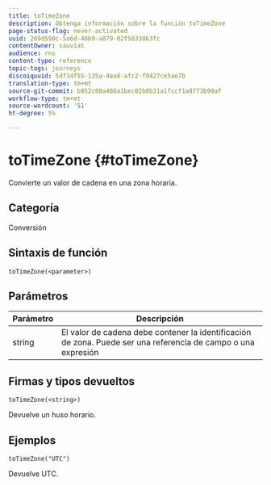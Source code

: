 ```yaml
---
title: toTimeZone
description: Obtenga información sobre la función toTimeZone
page-status-flag: never-activated
uuid: 269d590c-5a6d-40b9-a879-02f5033863fc
contentOwner: sauviat
audience: rns
content-type: reference
topic-tags: journeys
discoiquuid: 5df34f55-135a-4ea8-afc2-f9427ce5ae7b
translation-type: tm+mt
source-git-commit: b852c08a488a1bec02b8b31a1fccf1a8773b99af
workflow-type: tm+mt
source-wordcount: '51'
ht-degree: 5%

---
```



# toTimeZone {#toTimeZone}

Convierte un valor de cadena en una zona horaria.

## Categoría

Conversión

## Sintaxis de función

`toTimeZone(<parameter>)`

## Parámetros

| Parámetro | Descripción |
|--- |--- |
| string | El valor de cadena debe contener la identificación de zona. Puede ser una referencia de campo o una expresión |

## Firmas y tipos devueltos

`toTimeZone(<string>)`

Devuelve un huso horario.

## Ejemplos

`toTimeZone("UTC")`

Devuelve UTC.
